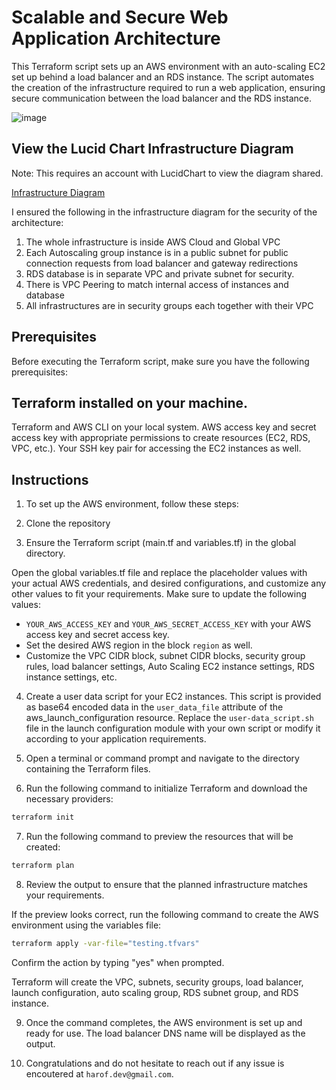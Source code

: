 # Scalable and Secure Web Application Architecture

This Terraform script sets up an AWS environment with an auto-scaling EC2 set up behind a load balancer and an RDS instance. The script automates the creation of the infrastructure required to run a web application, ensuring secure communication between the load balancer and the RDS instance.

![image](https://github.com/Horlawhumy-dev/cloudgen_tf_script/assets/60175418/5a505a7c-c0b1-486e-89b6-4b0279d75d00)


## View the Lucid Chart Infrastructure Diagram
Note: This requires an account with LucidChart to view the diagram shared.

[Infrastructure Diagram](https://lucid.app/lucidchart/9775f31a-4430-439e-9353-239de71a644d/edit?view_items=IEfcSQ5t-SA6&invitationId=inv_f70105a8-532f-4a74-a0c1-6f6862c8bbf4)

I ensured the following in the infrastructure diagram for the security of the architecture:

1. The whole infrastructure is inside AWS Cloud and Global VPC
2. Each Autoscaling group instance is in a public subnet for public connection requests from load balancer and gateway redirections
3. RDS database is in separate VPC and private subnet for security.
4. There is VPC Peering to match internal access of instances and database
5. All infrastructures are in security groups each together with their VPC

## Prerequisites
Before executing the Terraform script, make sure you have the following prerequisites:

## Terraform installed on your machine.
Terraform and AWS CLI on your local system.
AWS access key and secret access key with appropriate permissions to create resources (EC2, RDS, VPC, etc.).
Your SSH key pair for accessing the EC2 instances as well.


## Instructions
1. To set up the AWS environment, follow these steps:

2. Clone the repository

3. Ensure the Terraform script (main.tf and variables.tf) in the global directory.

Open the global variables.tf file and replace the placeholder values with your actual AWS credentials, and desired configurations, and customize any other values to fit your requirements. Make sure to update the following values:

* `YOUR_AWS_ACCESS_KEY` and `YOUR_AWS_SECRET_ACCESS_KEY` with your AWS access key and secret access key.
* Set the desired AWS region in the block `region` as well.
* Customize the VPC CIDR block, subnet CIDR blocks, security group rules, load balancer settings, Auto Scaling EC2 instance settings, RDS instance settings, etc.

4. Create a user data script for your EC2 instances. This script is provided as base64 encoded data in the `user_data_file` attribute of the aws_launch_configuration resource. Replace the `user-data_script.sh` file in the launch configuration module with your own script or modify it according to your application requirements.

5. Open a terminal or command prompt and navigate to the directory containing the Terraform files.

6. Run the following command to initialize Terraform and download the necessary providers:
```bash
terraform init
```

7. Run the following command to preview the resources that will be created:
```bash
terraform plan
```

8. Review the output to ensure that the planned infrastructure matches your requirements.

If the preview looks correct, run the following command to create the AWS environment using the variables file:
```bash
terraform apply -var-file="testing.tfvars"
```

Confirm the action by typing "yes" when prompted.

Terraform will create the VPC, subnets, security groups, load balancer, launch configuration, auto scaling group, RDS subnet group, and RDS instance.

9. Once the command completes, the AWS environment is set up and ready for use. The load balancer DNS name will be displayed as the output.

10. Congratulations and do not hesitate to reach out if any issue is encoutered at
`harof.dev@gmail.com`.


